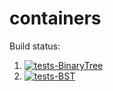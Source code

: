 # containers

Build status:

1. [![tests-BinaryTree](https://github.com/yilinli22/homework8/actions/workflows/tests-binarytree.yml/badge.svg)](https://github.com/yilinli22/homework8/actions/workflows/tests-binarytree.yml)
1. [![tests-BST](https://github.com/yilinli22/homework8/actions/workflows/tests-BST.yml/badge.svg)](https://github.com/yilinli22/homework8/actions/workflows/tests-BST.yml)